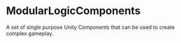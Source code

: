 # ModularLogicComponents
A set of single purpose Unity Components that can be used to create complex gameplay.
